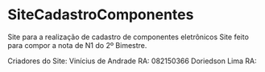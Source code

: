 # SiteCadastroComponentes
Site para a realização de cadastro de componentes eletrônicos
Site feito para compor a nota de N1 do 2º Bimestre.

Criadores do Site: 
Vinícius de Andrade RA: 082150366
Doriedson Lima  RA:
